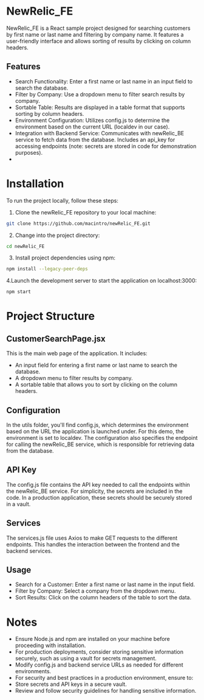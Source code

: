 # NewRelic_FE

NewRelic_FE is a React sample project designed for searching customers by first name or last name and filtering by company name. It features a user-friendly interface and allows sorting of results by clicking on column headers.
## Features
- Search Functionality: Enter a first name or last name in an input field to search the database.
- Filter by Company: Use a dropdown menu to filter search results by company.
- Sortable Table: Results are displayed in a table format that supports sorting by column headers.
- Environment Configuration: Utilizes config.js to determine the environment based on the current URL (localdev in our case).
- Integration with Backend Service: Communicates with newRelic_BE service to fetch data from the database. Includes an api_key for accessing endpoints (note: secrets are stored in code for demonstration purposes).
- 
# Installation
To run the project locally, follow these steps:
1. Clone the newRelic_FE repository to your local machine:
```bash
git clone https://github.com/macintro/newRelic_FE.git
```
2. Change into the project directory:
```bash
cd newRelic_FE
```
3. Install project dependencies using npm:
```bash
npm install --legacy-peer-deps
```
4.Launch the development server to start the application on localhost:3000:
```bash
npm start
```
# Project Structure
## CustomerSearchPage.jsx
This is the main web page of the application. It includes:

- An input field for entering a first name or last name to search the database.
- A dropdown menu to filter results by company.
- A sortable table that allows you to sort by clicking on the column headers.
## Configuration
In the utils folder, you'll find config.js, which determines the environment based on the URL the application is launched under. For this demo, the environment is set to localdev. The configuration also specifies the endpoint for calling the newRelic_BE service, which is responsible for retrieving data from the database.

## API Key
The config.js file contains the API key needed to call the endpoints within the newRelic_BE service. For simplicity, the secrets are included in the code. In a production application, these secrets should be securely stored in a vault.

## Services
The services.js file uses Axios to make GET requests to the different endpoints. This handles the interaction between the frontend and the backend services.

## Usage
- Search for a Customer: Enter a first name or last name in the input field.
- Filter by Company: Select a company from the dropdown menu.
- Sort Results: Click on the column headers of the table to sort the data.

# Notes
- Ensure Node.js and npm are installed on your machine before proceeding with installation.
- For production deployments, consider storing sensitive information securely, such as using a vault for secrets management.
- Modify config.js and backend service URLs as needed for different environments.
- For security and best practices in a production environment, ensure to:
- Store secrets and API keys in a secure vault.
- Review and follow security guidelines for handling sensitive information.
